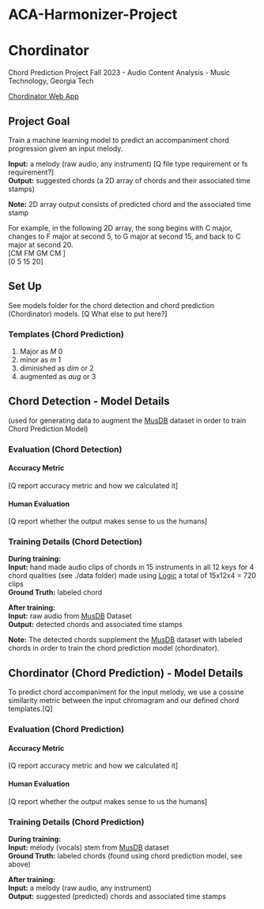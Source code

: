 # ACA-Harmonizer-Project

# Chordinator
Chord Prediction Project
Fall 2023 - Audio Content Analysis - Music Technology, Georgia Tech

[Chordinator Web App](google.com)

## Project Goal

Train a machine learning model to predict an accompaniment chord progression given an input melody. <br>

**Input:** a melody (raw audio, any instrument) [Q file type requirement or fs requirement?] <br>
**Output:** suggested chords (a 2D array of chords and their associated time stamps) <br>

**Note:** 2D array output consists of predicted chord and the associated time stamp <br>

For example, in the following 2D array, the song begins with C major, changes to F major at second 5, to G major at second 15, and back to C major at second 20.  
[CM FM GM  CM ]<br>
[0  5  15  20]<br>

## Set Up
See models folder for the chord detection and chord prediction (Chordinator) models. [Q What else to put here?]

### Templates (Chord Prediction)

1. Major as *M* 0
2. minor as *m* 1
3. diminished as *dim* or 2
4. augmented as *aug* or 3

## Chord Detection - Model Details
(used for generating data to augment the [MusDB](https://github.com/sigsep/sigsep-mus-db) dataset in order to train Chord Prediction Model) <br>

### Evaluation (Chord Detection)

#### Accuracy Metric

[Q report accuracy metric and how we calculated it]

#### Human Evaluation

[Q report whether the output makes sense to us the humans]

### Training Details (Chord Detection)

**During training:** <br>
**Input:** hand made audio clips of chords in 15 instruments in all 12 keys for 4 chord qualities (see ./data folder) made using [Logic](https://www.apple.com/logic-pro/) a total of 15x12x4 = 720 clips <br>
**Ground Truth:** labeled chord <br>

**After training:** <br>
**Input:** raw audio from [MusDB](https://github.com/sigsep/sigsep-mus-db) Dataset <br>
**Output:** detected chords and associated time stamps

**Note:** The detected chords supplement the [MusDB](https://github.com/sigsep/sigsep-mus-db) dataset with labeled chords in order to train the chord prediction model (chordinator).

## Chordinator (Chord Prediction) - Model Details

To predict chord accompaniment for the input melody, we use a cossine similarity metric between the input chromagram and our defined chord templates.[Q]

### Evaluation (Chord Prediction)

#### Accuracy Metric

[Q report accuracy metric and how we calculated it]

#### Human Evaluation

[Q report whether the output makes sense to us the humans]

### Training Details (Chord Prediction)

**During training:** <br>
**Input:** melody (vocals) stem from [MusDB](https://github.com/sigsep/sigsep-mus-db) dataset <br>
**Ground Truth:** labeled chords (found using chord prediction model, see above) <br>

**After training:** <br>
**Input:** a melody (raw audio, any instrument) <br>
**Output:** suggested (predicted) chords and associated time stamps <br>
